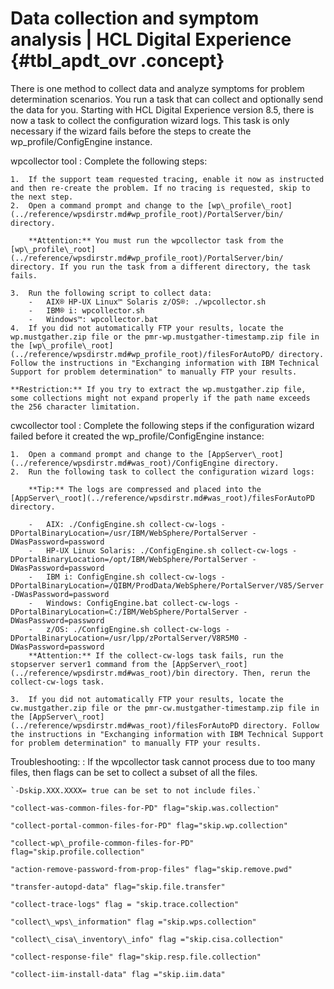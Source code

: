 # Data collection and symptom analysis \| HCL Digital Experience {#tbl_apdt_ovr .concept}

There is one method to collect data and analyze symptoms for problem determination scenarios. You run a task that can collect and optionally send the data for you. Starting with HCL Digital Experience version 8.5, there is now a task to collect the configuration wizard logs. This task is only necessary if the wizard fails before the steps to create the wp\_profile/ConfigEngine instance.

wpcollector tool
:   Complete the following steps:

    1.  If the support team requested tracing, enable it now as instructed and then re-create the problem. If no tracing is requested, skip to the next step.
    2.  Open a command prompt and change to the [wp\_profile\_root](../reference/wpsdirstr.md#wp_profile_root)/PortalServer/bin/ directory.

        **Attention:** You must run the wpcollector task from the [wp\_profile\_root](../reference/wpsdirstr.md#wp_profile_root)/PortalServer/bin/ directory. If you run the task from a different directory, the task fails.

    3.  Run the following script to collect data:
        -   AIX® HP-UX Linux™ Solaris z/OS®: ./wpcollector.sh
        -   IBM® i: wpcollector.sh
        -   Windows™: wpcollector.bat
    4.  If you did not automatically FTP your results, locate the wp.mustgather.zip file or the pmr-wp.mustgather-timestamp.zip file in the [wp\_profile\_root](../reference/wpsdirstr.md#wp_profile_root)/filesForAutoPD/ directory. Follow the instructions in "Exchanging information with IBM Technical Support for problem determination" to manually FTP your results.

    **Restriction:** If you try to extract the wp.mustgather.zip file, some collections might not expand properly if the path name exceeds the 256 character limitation.

cwcollector tool
:   Complete the following steps if the configuration wizard failed before it created the wp\_profile/ConfigEngine instance:

    1.  Open a command prompt and change to the [AppServer\_root](../reference/wpsdirstr.md#was_root)/ConfigEngine directory.
    2.  Run the following task to collect the configuration wizard logs:

        **Tip:** The logs are compressed and placed into the [AppServer\_root](../reference/wpsdirstr.md#was_root)/filesForAutoPD directory.

        -   AIX: ./ConfigEngine.sh collect-cw-logs -DPortalBinaryLocation=/usr/IBM/WebSphere/PortalServer -DWasPassword=password
        -   HP-UX Linux Solaris: ./ConfigEngine.sh collect-cw-logs -DPortalBinaryLocation=/opt/IBM/WebSphere/PortalServer -DWasPassword=password
        -   IBM i: ConfigEngine.sh collect-cw-logs -DPortalBinaryLocation=/QIBM/ProdData/WebSphere/PortalServer/V85/Server -DWasPassword=password
        -   Windows: ConfigEngine.bat collect-cw-logs -DPortalBinaryLocation=C:/IBM/WebSphere/PortalServer -DWasPassword=password
        -   z/OS: ./ConfigEngine.sh collect-cw-logs -DPortalBinaryLocation=/usr/lpp/zPortalServer/V8R5M0 -DWasPassword=password
        **Attention:** If the collect-cw-logs task fails, run the stopserver server1 command from the [AppServer\_root](../reference/wpsdirstr.md#was_root)/bin directory. Then, rerun the collect-cw-logs task.

    3.  If you did not automatically FTP your results, locate the cw.mustgather.zip file or the pmr-cw.mustgather-timestamp.zip file in the [AppServer\_root](../reference/wpsdirstr.md#was_root)/filesForAutoPD directory. Follow the instructions in "Exchanging information with IBM Technical Support for problem determination" to manually FTP your results.

Troubleshooting:
:   If the wpcollector task cannot process due to too many files, then flags can be set to collect a subset of all the files.

    `-Dskip.XXX.XXXX= true can be set to not include files.`

    "collect-was-common-files-for-PD" flag="skip.was.collection"

    "collect-portal-common-files-for-PD" flag="skip.wp.collection"

    "collect-wp\_profile-common-files-for-PD" flag="skip.profile.collection"

    "action-remove-password-from-prop-files" flag="skip.remove.pwd"

    "transfer-autopd-data" flag="skip.file.transfer"

    "collect-trace-logs" flag = "skip.trace.collection"

    "collect\_wps\_information" flag ="skip.wps.collection"

    "collect\_cisa\_inventory\_info" flag ="skip.cisa.collection"

    "collect-response-file" flag="skip.resp.file.collection"

    "collect-iim-install-data" flag ="skip.iim.data"



